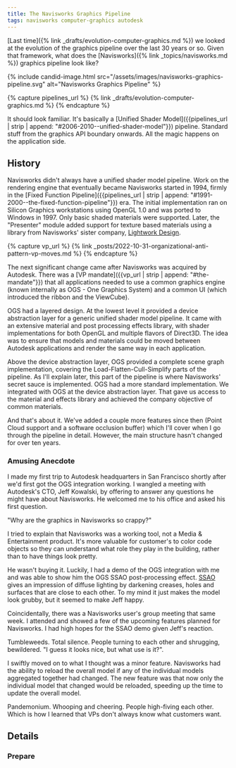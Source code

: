 ```yaml
---
title: The Navisworks Graphics Pipeline
tags: navisworks computer-graphics autodesk
---
```


[Last time]({% link _drafts/evolution-computer-graphics.md %}) we looked at the evolution of the graphics pipeline over the last 30 years or so. Given that framework, what does the [Navisworks]({% link _topics/navisworks.md %}) graphics pipeline look like?

{% include candid-image.html src="/assets/images/navisworks-graphics-pipeline.svg" alt="Navisworks Graphics Pipeline" %}

{% capture pipelines_url %}
{% link _drafts/evolution-computer-graphics.md  %}
{% endcapture %}

It should look familiar. It's basically a [Unified Shader Model]({{pipelines_url | strip | append: "#2006-2010--unified-shader-model"}}) pipeline. Standard stuff from the graphics API boundary onwards. All the magic happens on the application side.

## History

Navisworks didn't always have a unified shader model pipeline. Work on the rendering engine that eventually became Navisworks started in 1994, firmly in the [Fixed Function Pipeline]({{pipelines_url | strip | append: "#1991-2000--the-fixed-function-pipeline"}}) era. The initial implementation ran on Silicon Graphics workstations using OpenGL 1.0 and was ported to Windows in 1997. Only basic shaded materials were supported. Later, the "Presenter" module added support for texture based materials using a library from Navisworks' sister company, [Lightwork Design](https://en.wikipedia.org/wiki/Lightwork_Design_Ltd.). 

{% capture vp_url %}
{% link _posts/2022-10-31-organizational-anti-pattern-vp-moves.md %}
{% endcapture %}

The next significant change came after Navisworks was acquired by Autodesk. There was a [VP mandate]({{vp_url | strip | append: "#the-mandate"}}) that all applications needed to use a common graphics engine (known internally as OGS - One Graphics System) and a common UI (which introduced the ribbon and the ViewCube).

OGS had a layered design. At the lowest level it provided a device abstraction layer for a generic unified shader model pipeline. It came with an extensive material and post processing effects library, with shader implementations for both OpenGL and multiple flavors of Direct3D. The idea was to ensure that models and materials could be moved between Autodesk applications and render the same way in each application. 

Above the device abstraction layer, OGS provided a complete scene graph implementation, covering the Load-Flatten-Cull-Simplify parts of the pipeline. As I'll explain later, this part of the pipeline is where Navisworks' secret sauce is implemented. OGS had a more standard implementation. We integrated with OGS at the device abstraction layer. That gave us access to the material and effects library and achieved the company objective of common materials. 

And that's about it. We've added a couple more features since then (Point Cloud support and a software occlusion buffer) which I'll cover when I go through the pipeline in detail. However, the main structure hasn't changed for over ten years.

### Amusing Anecdote

I made my first trip to Autodesk headquarters in San Francisco shortly after we'd first got the OGS integration working. I wangled a meeting with Autodesk's CTO, Jeff Kowalski, by offering to answer any questions he might have about Navisworks. He welcomed me to his office and asked his first question.

"Why are the graphics in Navisworks so crappy?"

I tried to explain that Navisworks was a working tool, not a Media & Entertainment product. It's more valuable for customer's to color code objects so they can understand what role they play in the building, rather than to have things look pretty. 

He wasn't buying it. Luckily, I had a demo of the OGS integration with me and was able to show him the OGS SSAO post-processing effect. [SSAO](https://en.wikipedia.org/wiki/Screen_space_ambient_occlusion) gives an impression of diffuse lighting by darkening creases, holes and surfaces that are close to each other. To my mind it just makes the model look grubby, but it seemed to make Jeff happy.

Coincidentally, there was a Navisworks user's group meeting that same week. I attended and showed a few of the upcoming features planned for Navisworks. I had high hopes for the SSAO demo given Jeff's reaction. 

Tumbleweeds. Total silence. People turning to each other and shrugging, bewildered. "I guess it looks nice, but what use is it?".

I swiftly moved on to what I thought was a minor feature. Navisworks had the ability to reload the overall model if any of the individual models aggregated together had changed. The new feature was that now only the individual model that changed would be reloaded, speeding up the time to update the overall model. 

Pandemonium. Whooping and cheering. People high-fiving each other. Which is how I learned that VPs don't always know what customers want.

## Details

### Prepare
